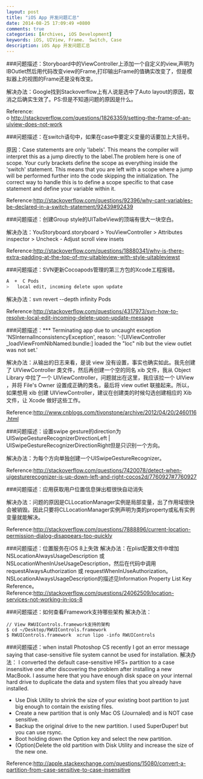 ```yaml
---
layout: post
title: "iOS App 开发问题汇总"
date: 2014-08-25 17:09:49 +0800
comments: true
categories: [Archives, iOS Development]
keywords: iOS, UIView, Frame， Switch, Case
description: iOS App 开发问题汇总
---
```


###问题描述：Storyboard中的ViewController上添加一个自定义的view,声明为IBOutlet然后用代码改变view的Frame,打印输出Frame的值确实改变了，但是模拟器上的视图的Frame还是没有改变。

  解决办法：Google找到Stackoverflow上有人说是选中了Auto layout的原因，取消之后确实生效了。PS:但是不知道问题的原因是什么。

Reference:  
o http://stackoverflow.com/questions/18263359/setting-the-frame-of-an-uiview-does-not-work

###问题描述：在switch语句中，如果在case中要定义变量的话要加上大括号。

原因：Case statements are only 'labels'. This means the compiler will interpret this as a jump directly to the label.The problem here is one of scope. Your curly brackets define the scope as everything inside the 'switch' statement. This means that you are left with a scope where a jump will be performed further into the code skipping the initialization. The correct way to handle this is to define a scope specific to that case statement and define your variable within it.  

Reference:http://stackoverflow.com/questions/92396/why-cant-variables-be-declared-in-a-switch-statement/92439#92439

###问题描述：创建Group style的UITalbeView的顶端有很大一块空白。  

解决办法：YouStoryboard.storyboard > YouViewController > Attributes inspector > Uncheck - Adjust scroll view insets    

Reference:http://stackoverflow.com/questions/18880341/why-is-there-extra-padding-at-the-top-of-my-uitableview-with-style-uitableviewst   

<!-- more -->

###问题描述：SVN更新Cocoapods管理的第三方包的Xcode工程报错。    
```bash
A  +  C Pods
>   local edit, incoming delete upon update
```

解决办法：svn revert --depth infinity Pods  

Reference:http://stackoverflow.com/questions/4317973/svn-how-to-resolve-local-edit-incoming-delete-upon-update-message  

###问题描述：*** Terminating app due to uncaught exception 'NSInternalInconsistencyException', reason: '-[UIViewController _loadViewFromNibNamed:bundle:] loaded the "loc" nib but the view outlet was not set.'    

解决办法：从输出的日志来看，是说 view 没有设置，事实也确实如此。我先创建了 UIViewController 类文件，然后再创建一个空的同名 xib 文件，我从 Object Library 中拉了一个 UIViewController，问题就出在这里，我应该拉一个 UIView ，并将 File's Owner 设置成正确的类名，最后将 view outlet 联接起来。所以，如果想用 xib 创建 UIViewController，建议在创建类的时候勾选创建相应的 Xib 文件，让 Xcode 做好这些工作。   

Reference:http://www.cnblogs.com/tivonstone/archive/2012/04/20/2460116.html    

###问题描述：设置swipe gesture的direction为UISwipeGestureRecognizerDirectionLeft | UISwipeGestureRecognizerDirectionRight但是只识别一个方向。   

解决办法：为每个方向单独创建一个UISwipeGestureRecognizer。   

Reference:http://stackoverflow.com/questions/7420078/detect-when-uigesturerecognizer-is-up-down-left-and-right-cocos2d/7760927#7760927    


###问题描述：应用获取用户位置信息弹出框很快自动消失

解决办法：问题的原因是CLLocationManager实例是局部变量，出了作用域很快会被销毁。因此只要将CLLocationManager实例声明为类的property或私有实例变量就能解决。

Reference:http://stackoverflow.com/questions/7888896/current-location-permission-dialog-disappears-too-quickly 

###问题描述：位置服务在iOS 8上失效
解决办法：在plist配置文件中增加NSLocationAlwaysUsageDescription 或NSLocationWhenInUseUsageDescription，然后在代码中调用requestAlwaysAuthorization 或 requestWhenInUseAuthorization。NSLocationAlwaysUsageDescription的描述见Information Property List Key Reference。
Reference:http://stackoverflow.com/questions/24062509/location-services-not-working-in-ios-8

###问题描述：如何查看Framework支持哪些架构
解决办法：
```
// View RWUIControls.framework支持的架构
$ cd ~/Desktop/RWUIControls.framework
$ RWUIControls.framework  xcrun lipo -info RWUIControls
```

###问题描述：when install Photoshop CS recently I got an error message saying that case-sensitive file system cannot be used for installation.
解决办法：
I converted the default case-sensitive HFS+ partition to a case insensitive one after discovering the problem after installing a new MacBook. I assume here that you have enough disk space on your internal hard drive to duplicate the data and system files that you already have installed.

* Use Disk Utility to shrink the size of your existing boot partition to just big enough to contain the existing files.
* Create a new partition that is only Mac OS (Journaled) and is NOT case sensitive.
* Backup the original drive to the new partition. I used SuperDuper! but you can use rsync.
* Boot holding down the Option key and select the new partition.
* (Option)Delete the old partition with Disk Utility and increase the size of the new one.

Reference:http://apple.stackexchange.com/questions/15080/convert-a-partition-from-case-sensitive-to-case-insensitive

